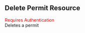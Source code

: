 ## Delete Permit Resource
<span style="color:red">Requires Authentication</span>  
Deletes a permit
